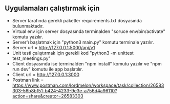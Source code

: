 ## Uygulamaları çalıştırmak için

- Server tarafında gerekli paketler requirements.txt dosyasında bulunmaktadır.
- Virtual env için server dosyasında terminalden "soruce env/bin/activate" komutu yazılır.
- Server'ı başlatmak için "python3 main.py" komutu terminale yazılır.
- Server url = http://127.0.0.1:5000/api/v1
- Unit testi çalıştırmak için gerekli kod "python3 -m unittest test_meetings.py"
- Client dosyasında ise terminalden "npm install" komutu yazılır ve "npm run dev" komutu ile app başlatılır.
- Client url = http://127.0.0.1:3000
- Postman link = https://www.postman.com/lordmelon/workspace/task/collection/26583303-56b8bf51-b424-4233-9e3e-a756d4a96110?action=share&creator=26583303